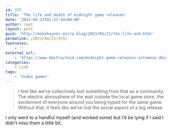 ```yaml
---
id: 375
title: 'The life and death of midnight game releases'
date: '2023-04-23T01:23:44+00:00'
author: root
layout: post
guid: 'http://mikehaynes.micro.blog/2023/04/22/the-life-and.html'
permalink: /2023/04/23/375/
footnotes:
    - ''
external_url:
    - 'https://www.destructoid.com/midnight-game-releases-infamous-destructoid/'
categories:
    - Link
tags:
    - 'Video games'
---
```


> I feel like we’ve collectively lost something from that as a community. The electric atmosphere of the wait outside the local game store, the excitement of everyone around you being hyped for the same game. Without that, it feels like we’ve lost the social aspect of a big release.

I only went to a handful myself (and worked some) but I’d be lying if I said I didn’t miss them a little bit.